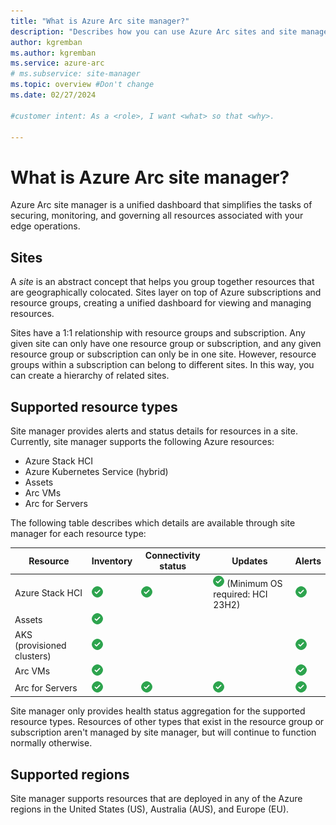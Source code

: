 ```yaml
---
title: "What is Azure Arc site manager?"
description: "Describes how you can use Azure Arc sites and site manager to monitor and manage physical resources in edge scenarios."
author: kgremban
ms.author: kgremban
ms.service: azure-arc
# ms.subservice: site-manager
ms.topic: overview #Don't change
ms.date: 02/27/2024

#customer intent: As a <role>, I want <what> so that <why>.

---
```


# What is Azure Arc site manager?

Azure Arc site manager is a unified dashboard that simplifies the tasks of securing, monitoring, and governing all resources associated with your edge operations.

## Sites

A *site* is an abstract concept that helps you group together resources that are geographically colocated. Sites layer on top of Azure subscriptions and resource groups, creating a unified dashboard for viewing and managing resources.

Sites have a 1:1 relationship with resource groups and subscription. Any given site can only have one resource group or subscription, and any given resource group or subscription can only be in one site. However, resource groups within a subscription can belong to different sites. In this way, you can create a hierarchy of related sites.

## Supported resource types

Site manager provides alerts and status details for resources in a site. Currently, site manager supports the following Azure resources:

* Azure Stack HCI
* Azure Kubernetes Service (hybrid)
* Assets
* Arc VMs
* Arc for Servers

The following table describes which details are available through site manager for each resource type:

| Resource | Inventory | Connectivity status | Updates | Alerts |
| -------- | --------- | ------------------- | ------- | ------ |
| Azure Stack HCI | ![Checkmark icon - Inventory status supported for Azure Stack HCI.](./media/checkmark-green-circle.png) | ![Checkmark icon - Connectivity status supported for Azure Stack HCI.](./media/checkmark-green-circle.png) | ![Checkmark icon - Updates supported for Azure Stack HCI.](./media/checkmark-green-circle.png) (Minimum OS required: HCI 23H2) | ![Checkmark icon - Alerts supported for Azure Stack HCI.](./media/checkmark-green-circle.png) |
| Assets | ![Checkmark icon - Inventory status supported for Assets.](./media/checkmark-green-circle.png) |  |  |  |
| AKS (provisioned clusters) | ![Checkmark icon - Inventory status supported for AKS.](./media/checkmark-green-circle.png) |  |  | ![Checkmark icon - Alerts supported for AKS.](./media/checkmark-green-circle.png) |
| Arc VMs | ![Checkmark icon - Inventory status supported for Arc VMs.](./media/checkmark-green-circle.png) |  |  | ![Checkmark icon - Alerts supported for Arc VMs.](./media/checkmark-green-circle.png) |
| Arc for Servers | ![Checkmark icon - Inventory status supported for Arc for Servers.](./media/checkmark-green-circle.png) | ![Checkmark icon - Connectivity status supported for Arc for Servers.](./media/checkmark-green-circle.png) | ![Checkmark icon - Updates supported for Arc for Servers.](./media/checkmark-green-circle.png) | ![Checkmark icon - Alerts supported for Arc for Servers.](./media/checkmark-green-circle.png) |

Site manager only provides health status aggregation for the supported resource types. Resources of other types that exist in the resource group or subscription aren't managed by site manager, but will continue to function normally otherwise.

## Supported regions

Site manager supports resources that are deployed in any of the Azure regions in the United States (US), Australia (AUS), and Europe (EU).

